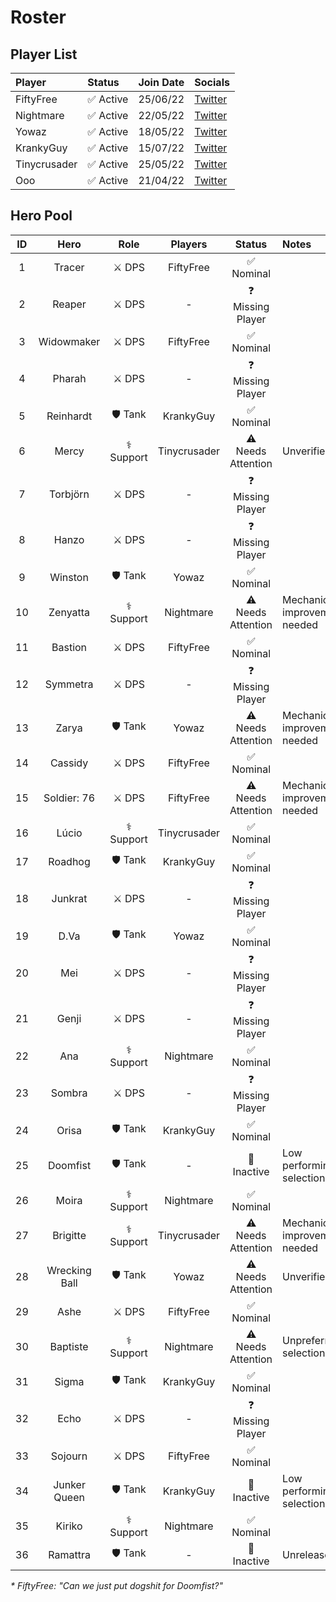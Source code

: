 # Roster

## Player List

| Player       | Status    | Join Date | Socials                                     |
| :----------- | :-------- | :-------- | :------------------------------------------ |
| FiftyFree    | ✅ Active | 25/06/22  | [Twitter](https://twitter.com/FiftyFree_)   |
| Nightmare    | ✅ Active | 22/05/22  | [Twitter](https://twitter.com/NightmareOW1) |
| Yowaz        | ✅ Active | 18/05/22  | [Twitter](https://twitter.com/Yowaz_ow)     |
| KrankyGuy    | ✅ Active | 15/07/22  | [Twitter](https://twitter.com/KrankyGuy_)   |
| Tinycrusader | ✅ Active | 25/05/22  | [Twitter](https://twitter.com/tinycrusader) |
| Ooo          | ✅ Active | 21/04/22  | [Twitter](https://twitter.com/lilooo47)     |

## Hero Pool

| ID  |     Hero      |    Role    |   Players    |       Status       | Notes                         |
| :-: | :-----------: | :--------: | :----------: | :----------------: | :---------------------------- |
|  1  |    Tracer     |   ⚔️ DPS   |  FiftyFree   |     ✅ Nominal     |                               |
|  2  |    Reaper     |   ⚔️ DPS   |      -       | ❓ Missing Player  |                               |
|  3  |  Widowmaker   |   ⚔️ DPS   |  FiftyFree   |     ✅ Nominal     |                               |
|  4  |    Pharah     |   ⚔️ DPS   |      -       | ❓ Missing Player  |                               |
|  5  |   Reinhardt   |  🛡️ Tank   |  KrankyGuy   |     ✅ Nominal     |                               |
|  6  |     Mercy     | ⚕️ Support | Tinycrusader | ⚠️ Needs Attention | Unverified                    |
|  7  |   Torbjörn    |   ⚔️ DPS   |      -       | ❓ Missing Player  |                               |
|  8  |     Hanzo     |   ⚔️ DPS   |      -       | ❓ Missing Player  |                               |
|  9  |    Winston    |  🛡️ Tank   |    Yowaz     |     ✅ Nominal     |                               |
| 10  |   Zenyatta    | ⚕️ Support |  Nightmare   | ⚠️ Needs Attention | Mechanical improvement needed |
| 11  |    Bastion    |   ⚔️ DPS   |  FiftyFree   |     ✅ Nominal     |                               |
| 12  |   Symmetra    |   ⚔️ DPS   |      -       | ❓ Missing Player  |                               |
| 13  |     Zarya     |  🛡️ Tank   |    Yowaz     | ⚠️ Needs Attention | Mechanical improvement needed |
| 14  |    Cassidy    |   ⚔️ DPS   |  FiftyFree   |     ✅ Nominal     |                               |
| 15  |  Soldier: 76  |   ⚔️ DPS   |  FiftyFree   | ⚠️ Needs Attention | Mechanical improvement needed |
| 16  |     Lúcio     | ⚕️ Support | Tinycrusader |     ✅ Nominal     |                               |
| 17  |    Roadhog    |  🛡️ Tank   |  KrankyGuy   |     ✅ Nominal     |                               |
| 18  |    Junkrat    |   ⚔️ DPS   |      -       | ❓ Missing Player  |                               |
| 19  |     D.Va      |  🛡️ Tank   |    Yowaz     |     ✅ Nominal     |                               |
| 20  |      Mei      |   ⚔️ DPS   |      -       | ❓ Missing Player  |                               |
| 21  |     Genji     |   ⚔️ DPS   |      -       | ❓ Missing Player  |                               |
| 22  |      Ana      | ⚕️ Support |  Nightmare   |     ✅ Nominal     |                               |
| 23  |    Sombra     |   ⚔️ DPS   |      -       | ❓ Missing Player  |                               |
| 24  |     Orisa     |  🛡️ Tank   |  KrankyGuy   |     ✅ Nominal     |                               |
| 25  |   Doomfist    |  🛡️ Tank   |      -       |    🚫 Inactive     | Low performing selection\*    |
| 26  |     Moira     | ⚕️ Support |  Nightmare   |     ✅ Nominal     |                               |
| 27  |   Brigitte    | ⚕️ Support | Tinycrusader | ⚠️ Needs Attention | Mechanical improvement needed |
| 28  | Wrecking Ball |  🛡️ Tank   |    Yowaz     | ⚠️ Needs Attention | Unverified                    |
| 29  |     Ashe      |   ⚔️ DPS   |  FiftyFree   |     ✅ Nominal     |                               |
| 30  |   Baptiste    | ⚕️ Support |  Nightmare   | ⚠️ Needs Attention | Unpreferred selection         |
| 31  |     Sigma     |  🛡️ Tank   |  KrankyGuy   |     ✅ Nominal     |                               |
| 32  |     Echo      |   ⚔️ DPS   |      -       | ❓ Missing Player  |                               |
| 33  |    Sojourn    |   ⚔️ DPS   |  FiftyFree   |     ✅ Nominal     |                               |
| 34  | Junker Queen  |  🛡️ Tank   |  KrankyGuy   |    🚫 Inactive     | Low performing selection      |
| 35  |    Kiriko     | ⚕️ Support |  Nightmare   |     ✅ Nominal     |                               |
| 36  |   Ramattra    |  🛡️ Tank   |      -       |    🚫 Inactive     | Unreleased                    |

_\* FiftyFree: "Can we just put dogshit for Doomfist?"_
